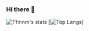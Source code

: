 ### Hi there 👋
<!--
**tfinnm/tfinnm** is a ✨ _special_ ✨ repository because its `README.md` (this file) appears on your GitHub profile.

Here are some ideas to get you started:

- 🔭 I’m currently working on ...
- 🌱 I’m currently learning ...
- 👯 I’m looking to collaborate on ...
- 🤔 I’m looking for help with ...
- 💬 Ask me about ...
- 📫 How to reach me: ...
- 😄 Pronouns: ...
- ⚡ Fun fact: ...
-->
![Tfinnm's stats](https://github-readme-stats.vercel.app/api?username=tfinnm&show_icons=true) [![Top Langs](https://github-readme-stats.vercel.app/api/top-langs/?username=tfinnm&layout=compact)]

